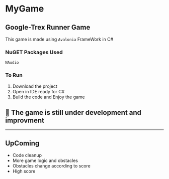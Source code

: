 # MyGame

## Google-Trex Runner Game

This game is made using `Avalonia` FrameWork in C#

### NuGET Packages Used

```
NAudio
```

### To Run

1. Download the project
2. Open in IDE ready for C#
3. Build the code and Enjoy the game



## 🚧 The game is still under development and improvment

---

## UpComing

- Code cleanup
- More game logic and obstacles
- Obstacles change according to score
- High score
